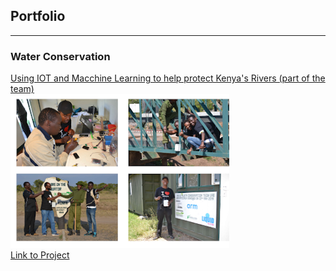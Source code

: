 ## Portfolio

---

### Water Conservation 

[Using IOT and Macchine Learning to help protect Kenya's Rivers (part of the team)](/sample_page)<br/>
<img src="images/river_monitoring_proj.png?raw=true"/> 
<br/>
[Link to Project](http://ciirawamaina.com/blog/2020-06-06-post.html)
<!--
---
[Project 2 Title](/pdf/sample_presentation.pdf)
<img src="images/dummy_thumbnail.jpg?raw=true"/>
-->
